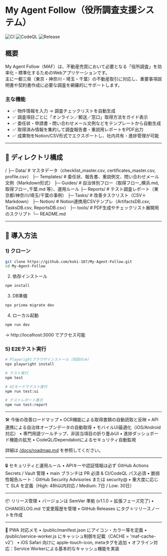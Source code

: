 # My Agent Follow（役所調査支援システム）

![CI](https://github.com/koki-187/My-Agent-Follow/actions/workflows/ci.yml/badge.svg)
![CodeQL](https://github.com/koki-187/My-Agent-Follow/actions/workflows/codeql.yml/badge.svg)
![Release](https://img.shields.io/github/v/release/koki-187/My-Agent-Follow)

## 概要
My Agent Follow（MAF）は、不動産売買において必要となる「役所調査」を効率化・標準化するためのWebアプリケーションです。  
主に一都三県（東京・神奈川・埼玉・千葉）の不動産取引に対応し、重要事項説明書や契約書作成に必要な調査を網羅的にサポートします。

### 主な機能
- ✅ 物件情報を入力 → 調査チェックリストを自動生成  
- ✅ 調査項目ごとに「オンライン／郵送／窓口」取得方法をガイド表示  
- ✅ 委任状・申請書・問い合わせメール文例などをテンプレートから自動生成  
- ✅ 取得済み情報を集約して調査報告書・重説用レポートをPDF出力  
- ✅ 成果物をNotion/CSV形式でエクスポートし、社内共有・進捗管理が可能  

---

## 📂 ディレクトリ構成

/
├─ Data/               # マスタデータ（checklist_master.csv, certificates_master.csv, profile.csv）
├─ Templates/          # 委任状、報告書、重説例文、問い合わせメール文例（Markdown形式）
├─ Guides/             # 自治体別フロー（取得フロー_横浜.md, 取得フロー_千葉.md 等）、運用ルール
├─ Reports/            # テスト調査レポート（東京都/神奈川/埼玉/千葉の事例）
├─ Tasks/              # 改善タスクリスト（CSV＋Markdown）
├─ Notion/             # Notion連携用CSVテンプレ（ArtifactsDB.csv, TasksDB.csv, ReportsDB.csv）
├─ tools/              # PDF生成やチェックリスト展開用のスクリプト
└─ README.md

---

## 🚀 導入方法
### 1) クローン
```bash
git clone https://github.com/koki-187/My-Agent-Follow.git
cd My-Agent-Follow
```
2) 依存インストール  
```bash
npm install
```
3) DB準備  
```bash
npx prisma migrate dev
```
4) ローカル起動  
```bash
npm run dev
```

→ http://localhost:3000 でアクセス可能

### 5) E2Eテスト実行
```bash
# Playwrightブラウザインストール（初回のみ）
npx playwright install

# テスト実行
npm test

# UIモードでテスト実行
npm run test:ui

# テストレポート表示
npm run test:report
```

---

🛠 今後の改善ロードマップ
	•	OCR機能による取得書類の自動読取と反映
	•	API連携による自治体オープンデータの自動取得
	•	モバイルUI最適化（iOS/Android対応）
	•	専門用語ツールチップ、非該当項目の折り畳みUI
	•	進捗ダッシュボード機能の拡充
	•	CodeQL/Dependabotによるセキュリティ自動監視

詳細は [/docs/roadmap.md](./docs/roadmap.md) を参照してください。

---

🔒 セキュリティと運用ルール
	•	APIキーや認証情報は必ず GitHub Actions Secrets / Vault 管理
	•	main ブランチは PR 必須 & CI/CodeQL パス必須
	•	脆弱性報告ルート：GitHub Security Advisories または security@
	•	重大度に応じて SLA を定義（High: 48h以内対応 / Medium: 7日 / Low: 30日）

---

📦 リリース管理
	•	バージョンは SemVer 準拠 (v1.1.0 = 拡張フェーズ完了)
	•	CHANGELOG.md で変更履歴を管理
	•	GitHub Releases にタグ＋リリースノートを作成

---

📱 PWA 対応メモ
	•	/public/manifest.json にアイコン・カラー等を定義
	•	/public/service-worker.js にキャッシュ制御を記載（CACHE = 'maf-cache-v2'）
	•	iOS Safari 向けに apple-touch-icon, metaタグを追加
	•	オフライン対応：Service Workerによる基本的なキャッシュ機能を実装
